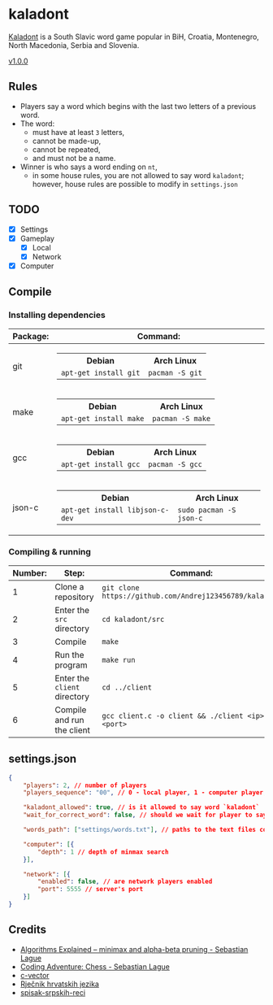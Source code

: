 # kaladont

[Kaladont](https://en.wikipedia.org/wiki/Kaladont) is a South Slavic word game popular in BiH, Croatia, Montenegro, North Macedonia, Serbia and Slovenia.

[v1.0.0](https://github.com/Andrej123456789/kaladont/releases/tag/v1.0.0)

## Rules

- Players say a word which begins with the last two letters of a previous word.
- The word:
  - must have at least `3` letters,
  - cannot be made-up,
  - cannot be repeated,
  - and must not be a name.
- Winner is who says a word ending on `nt`,
  - in some house rules, you are not allowed to say word `kaladont`; however, house rules are possible to modify in `settings.json`

## TODO

- [x] Settings
- [x] Gameplay
  - [x] Local
  - [x] Network
- [x] Computer

## Compile

### Installing dependencies

| Package: | Command:                                                                                                                                |
| -------- | --------------------------------------------------------------------------------------------------------------------------------------- |
| git      | <table><tr><th>Debian</th><th>Arch Linux</th></tr><td>`apt-get install git`</td><td>`pacman -S git`</td></tr></table>                   |
| make     | <table><tr><th>Debian</th><th>Arch Linux</th></tr><td>`apt-get install make`</td><td>`pacman -S make`</td></tr></table>                 |
| gcc      | <table><tr><th>Debian</th><th>Arch Linux</th></tr><td>`apt-get install gcc`</td><td>`pacman -S gcc`</td></tr></table>                   |
| json-c   | <table><tr><th>Debian</th><th>Arch Linux</th></tr><td>`apt-get install libjson-c-dev`</td><td>`sudo pacman -S json-c`</td></tr></table> |

### Compiling & running

| Number: | Step:                        | Command:                                                |
| ------- | ---------------------------- | ------------------------------------------------------- |
| 1       | Clone a repository           | `git clone https://github.com/Andrej123456789/kaladont` |
| 2       | Enter the `src` directory    | `cd kaladont/src`                                       |
| 3       | Compile                      | `make`                                                  |
| 4       | Run the program              | `make run`                                              |
| 5       | Enter the `client` directory | `cd ../client`                                          |
| 6       | Compile and run the client   | `gcc client.c -o client && ./client <ip> <port>`        |

## settings.json
```json
{
    "players": 2, // number of players
    "players_sequence": "00", // 0 - local player, 1 - computer player, 2 - network player

    "kaladont_allowed": true, // is it allowed to say word `kaladont`
    "wait_for_correct_word": false, // should we wait for player to say correct word

    "words_path": ["settings/words.txt"], // paths to the text files containing words, every line contains one word

    "computer": [{
        "depth": 1 // depth of minmax search
    }],

    "network": [{
        "enabled": false, // are network players enabled
        "port": 5555 // server's port
    }]
}

```

## Credits

- [Algorithms Explained – minimax and alpha-beta pruning - Sebastian Lague](https://www.youtube.com/watch?v=l-hh51ncgDI)
- [Coding Adventure: Chess - Sebastian Lague](https://www.youtube.com/watch?v=U4ogK0MIzqk)
- [c-vector](https://github.com/eteran/c-vector)
- [Rječnik hrvatskih jezika](https://github.com/gigaly/rjecnik-hrvatskih-jezika)
- [spisak-srpskih-reci](https://github.com/turanjanin/spisak-srpskih-reci)
